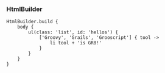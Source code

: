 ### HtmlBuilder
    HtmlBuilder.build {
        body {
            ul(class: 'list', id: 'hellos') {
                ['Groovy', 'Grails', 'Grooscript'] { tool ->
                    li tool + 'is GR8!'
                }
            }
        }
    }
